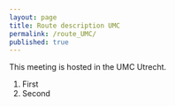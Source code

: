 ```yaml
---
layout: page
title: Route description UMC
permalink: /route_UMC/
published: true
---
```


This meeting is hosted in the UMC Utrecht.

1. First
2. Second

